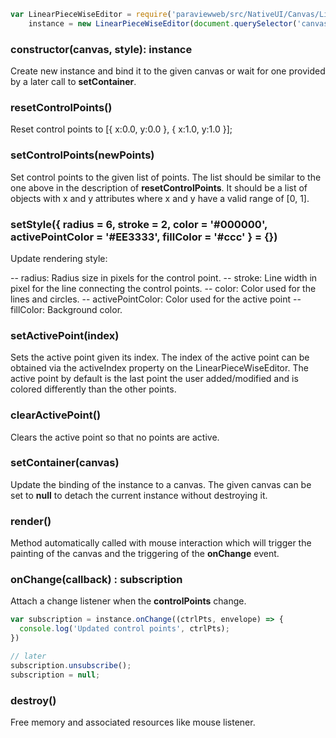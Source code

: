 
```js
var LinearPieceWiseEditor = require('paraviewweb/src/NativeUI/Canvas/LinearPieceWiseEditor'),
    instance = new LinearPieceWiseEditor(document.querySelector('canvas'));
```

### constructor(canvas, style): instance

Create new instance and bind it to the given canvas or wait for one provided by a later call to **setContainer**.

### resetControlPoints()

Reset control points to [{ x:0.0, y:0.0 }, { x:1.0, y:1.0 }];

### setControlPoints(newPoints)

Set control points to the given list of points.  The list should be similar to the one above in the description of **resetControlPoints**.  It should be a list of objects with x and y attributes where x and y have a valid range of [0, 1].

### setStyle({ radius = 6, stroke = 2, color = '#000000', activePointColor = '#EE3333', fillColor = '#ccc' } = {})

Update rendering style:

-- radius: Radius size in pixels for the control point.
-- stroke: Line width in pixel for the line connecting the control points.
-- color: Color used for the lines and circles.
-- activePointColor: Color used for the active point
-- fillColor: Background color.

### setActivePoint(index)

Sets the active point given its index.  The index of the active point can be obtained via the
activeIndex property on the LinearPieceWiseEditor.  The active point by default is the last
point the user added/modified and is colored differently than the other points.

### clearActivePoint()

Clears the active point so that no points are active.

### setContainer(canvas)

Update the binding of the instance to a canvas.
The given canvas can be set to **null** to detach the current instance without destroying it.

### render()

Method automatically called with mouse interaction which will trigger the painting of the canvas and the triggering of the **onChange** event.

### onChange(callback) : subscription

Attach a change listener when the **controlPoints** change.

```js
var subscription = instance.onChange((ctrlPts, envelope) => {
  console.log('Updated control points', ctrlPts);
})

// later
subscription.unsubscribe();
subscription = null;
```

### destroy()

Free memory and associated resources like mouse listener.
